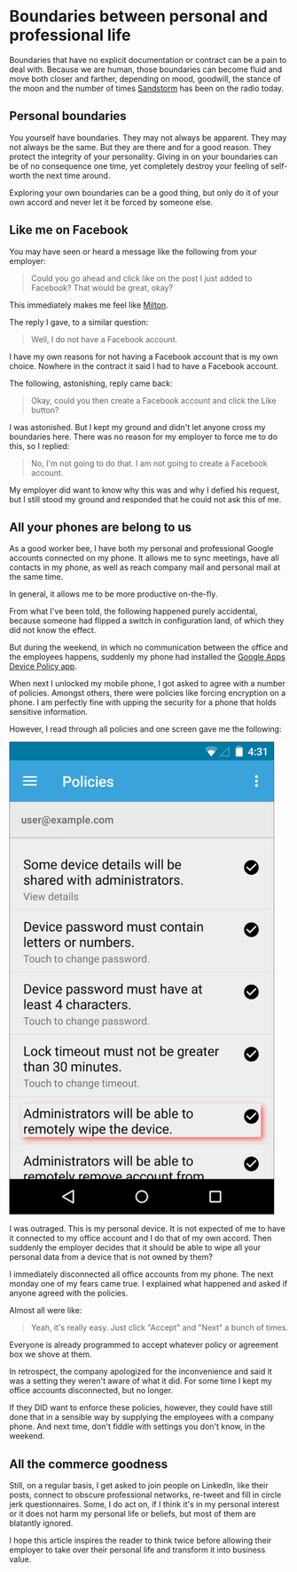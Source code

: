 # Boundaries between personal and professional life

Boundaries that have no explicit documentation or contract can be a pain to deal
with. Because we are human, those boundaries can become fluid and move both
closer and farther, depending on mood, goodwill, the stance of the moon and the
number of times [Sandstorm](https://www.youtube.com/watch?v=y6120QOlsfU) has been
on the radio today.

## Personal boundaries

You yourself have boundaries. They may not always be apparent. They may not always
be the same. But they are there and for a good reason. They protect the integrity
of your personality. Giving in on your boundaries can be of no consequence one
time, yet completely destroy your feeling of self-worth the next time around.

Exploring your own boundaries can be a good thing, but only do it of your own
accord and never let it be forced by someone else.

## Like me on Facebook

You may have seen or heard a message like the following from your employer:

> Could you go ahead and click like on the post I just added to Facebook?
> That would be great, okay?

This immediately makes me feel like [Milton](https://www.youtube.com/watch?v=Vd4fj9Efl4s).

The reply I gave, to a similar question:

> Well, I do not have a Facebook account.

I have my own reasons for not having a Facebook account that is my own choice.
Nowhere in the contract it said I had to have a Facebook account.

The following, astonishing, reply came back:

> Okay, could you then create a Facebook account and click the Like button?

I was astonished. But I kept my ground and didn't let anyone cross my boundaries
here. There was no reason for my employer to force me to do this, so I replied:

> No, I'm not going to do that. I am not going to create a Facebook account.

My employer did want to know why this was and why I defied his request, but I
still stood my ground and responded that he could not ask this of me.

## All your phones are belong to us

As a good worker bee, I have both my personal and professional Google accounts
connected on my phone. It allows me to sync meetings, have all contacts in my
phone, as well as reach company mail and personal mail at the same time.

In general, it allows me to be more productive on-the-fly.

From what I've been told, the following happened purely accidental, because
someone had flipped a switch in configuration land, of which they did not know
the effect.

But during the weekend, in which no communication between the office and the
employees happens, suddenly my phone had installed the
[Google Apps Device Policy app](https://play.google.com/store/apps/details?id=com.google.android.apps.enterprise.dmagent).

When next I unlocked my mobile phone, I got asked to agree with a number of
policies. Amongst others, there were policies like forcing encryption on a phone.
I am perfectly fine with upping the security for a phone that holds sensitive
information.

However, I read through all policies and one screen gave me the following:

![Wipe device policy](google-apps-device-policies.png)

I was outraged. This is my personal device. It is not expected of me to have it
connected to my office account and I do that of my own accord. Then suddenly the
employer decides that it should be able to wipe all your personal data from a
device that is not owned by them?

I immediately disconnected all office accounts from my phone. The next monday one
of my fears came true. I explained what happened and asked if anyone agreed with
the policies.

Almost all were like:

> Yeah, it's really easy. Just click "Accept" and "Next" a bunch of times.

Everyone is already programmed to accept whatever policy or agreement box we shove
at them.

In retrospect, the company apologized for the inconvenience and said it was a
setting they weren't aware of what it did. For some time I kept my office accounts
disconnected, but no longer.

If they DID want to enforce these policies, however, they could have still done
that in a sensible way by supplying the employees with a company phone. And next
time, don't fiddle with settings you don't know, in the weekend.

## All the commerce goodness

Still, on a regular basis, I get asked to join people on LinkedIn, like their posts,
connect to obscure professional networks, re-tweet and fill in circle jerk
questionnaires. Some, I do act on, if I think it's in my personal interest or it
does not harm my personal life or beliefs, but most of them are blatantly ignored.

I hope this article inspires the reader to think twice before allowing their
employer to take over their personal life and transform it into business value.
